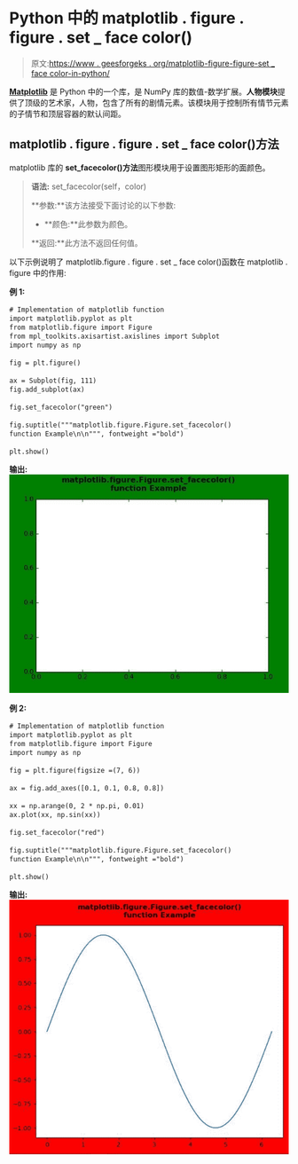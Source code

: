 # Python 中的 matplotlib . figure . figure . set _ face color()

> 原文:[https://www . geesforgeks . org/matplotlib-figure-figure-set _ face color-in-python/](https://www.geeksforgeeks.org/matplotlib-figure-figure-set_facecolor-in-python/)

[**Matplotlib**](https://www.geeksforgeeks.org/python-introduction-matplotlib/) 是 Python 中的一个库，是 NumPy 库的数值-数学扩展。**人物模块**提供了顶级的艺术家，人物，包含了所有的剧情元素。该模块用于控制所有情节元素的子情节和顶层容器的默认间距。

## matplotlib . figure . figure . set _ face color()方法

matplotlib 库的 **set_facecolor()方法**图形模块用于设置图形矩形的面颜色。

> **语法:** set_facecolor(self，color)
> 
> **参数:**该方法接受下面讨论的以下参数:
> 
> *   **颜色:**此参数为颜色。
> 
> **返回:**此方法不返回任何值。

以下示例说明了 matplotlib.figure . figure . set _ face color()函数在 matplotlib . figure 中的作用:

**例 1:**

```
# Implementation of matplotlib function 
import matplotlib.pyplot as plt 
from matplotlib.figure import Figure
from mpl_toolkits.axisartist.axislines import Subplot 
import numpy as np 

fig = plt.figure() 

ax = Subplot(fig, 111) 
fig.add_subplot(ax)

fig.set_facecolor("green")

fig.suptitle("""matplotlib.figure.Figure.set_facecolor()
function Example\n\n""", fontweight ="bold") 

plt.show()
```

**输出:**
![](img/72134a9520d36253598fae9048635cf8.png)

**例 2:**

```
# Implementation of matplotlib function 
import matplotlib.pyplot as plt 
from matplotlib.figure import Figure
import numpy as np 

fig = plt.figure(figsize =(7, 6)) 

ax = fig.add_axes([0.1, 0.1, 0.8, 0.8])

xx = np.arange(0, 2 * np.pi, 0.01) 
ax.plot(xx, np.sin(xx)) 

fig.set_facecolor("red")

fig.suptitle("""matplotlib.figure.Figure.set_facecolor()
function Example\n\n""", fontweight ="bold") 

plt.show() 
```

**输出:**
![](img/300a70692485e0bb1228609e93ac8caa.png)
